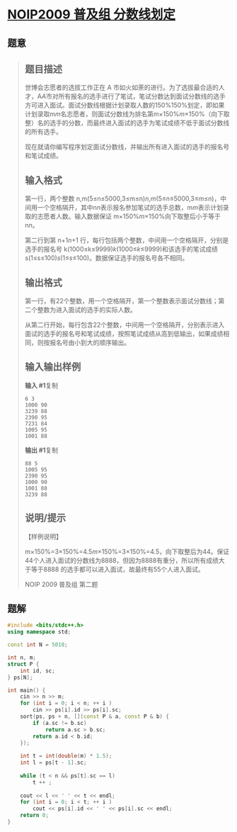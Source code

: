 #  [NOIP2009 普及组 分数线划定](https://www.luogu.com.cn/problem/P1068)

## 题意

>   ## 题目描述
>
>   世博会志愿者的选拔工作正在 A 市如火如荼的进行。为了选拔最合适的人才，A*A*市对所有报名的选手进行了笔试，笔试分数达到面试分数线的选手方可进入面试。面试分数线根据计划录取人数的150%150%划定，即如果计划录取m*m*名志愿者，则面试分数线为排名第m×150%*m*×150%（向下取整）名的选手的分数，而最终进入面试的选手为笔试成绩不低于面试分数线的所有选手。
>
>   现在就请你编写程序划定面试分数线，并输出所有进入面试的选手的报名号和笔试成绩。
>
>   ## 输入格式
>
>   第一行，两个整数 n,m(5≤n≤5000,3≤m≤n)*n*,*m*(5≤*n*≤5000,3≤*m*≤*n*)，中间用一个空格隔开，其中n*n*表示报名参加笔试的选手总数，m*m*表示计划录取的志愿者人数。输入数据保证 m×150%*m*×150%向下取整后小于等于 n*n*。
>
>   第二行到第 n+1*n*+1 行，每行包括两个整数，中间用一个空格隔开，分别是选手的报名号 k(1000≤k≤9999)*k*(1000≤*k*≤9999)和该选手的笔试成绩s(1≤s≤100)*s*(1≤*s*≤100)。数据保证选手的报名号各不相同。
>
>   ## 输出格式
>
>   第一行，有22个整数，用一个空格隔开，第一个整数表示面试分数线；第二个整数为进入面试的选手的实际人数。
>
>   从第二行开始，每行包含22个整数，中间用一个空格隔开，分别表示进入面试的选手的报名号和笔试成绩，按照笔试成绩从高到低输出，如果成绩相同，则按报名号由小到大的顺序输出。
>
>   ## 输入输出样例
>
>   **输入 #1**复制
>
>   ```
>   6 3 
>   1000 90 
>   3239 88 
>   2390 95 
>   7231 84 
>   1005 95 
>   1001 88
>   ```
>
>   **输出 #1**复制
>
>   ```
>   88 5 
>   1005 95 
>   2390 95 
>   1000 90 
>   1001 88 
>   3239 88 
>   ```
>
>   ## 说明/提示
>
>   【样例说明】
>
>   m×150%=3×150%=4.5*m*×150%=3×150%=4.5，向下取整后为44。保证44个人进入面试的分数线为8888，但因为8888有重分，所以所有成绩大于等于8888 的选手都可以进入面试，故最终有55个人进入面试。
>
>   NOIP 2009 普及组 第二题

## 题解



```c++
#include <bits/stdc++.h>
using namespace std;

const int N = 5010;

int n, m;
struct P {
    int id, sc;
} ps[N];

int main() {
    cin >> n >> m;
    for (int i = 0; i < n; ++ i )
        cin >> ps[i].id >> ps[i].sc;
    sort(ps, ps + n, [](const P & a, const P & b) {
        if (a.sc != b.sc)
            return a.sc > b.sc;
        return a.id < b.id;
    });
    
    int t = int(double(m) * 1.5);
    int l = ps[t - 1].sc;
    
    while (t < n && ps[t].sc == l)
        t ++ ;
    
    cout << l << ' ' << t << endl;
    for (int i = 0; i < t; ++ i )
        cout << ps[i].id << ' ' << ps[i].sc << endl;
    return 0;
}
```



```python3

```

